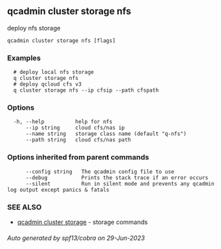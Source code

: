 ## qcadmin cluster storage nfs

deploy nfs storage

```
qcadmin cluster storage nfs [flags]
```

### Examples

```
  # deploy local nfs storage
  q cluster storage nfs
  # deploy qcloud cfs v3
  q cluster storage nfs --ip cfsip --path cfspath
```

### Options

```
  -h, --help          help for nfs
      --ip string     cloud cfs/nas ip
      --name string   storage class name (default "q-nfs")
      --path string   cloud cfs/nas path
```

### Options inherited from parent commands

```
      --config string   The qcadmin config file to use
      --debug           Prints the stack trace if an error occurs
      --silent          Run in silent mode and prevents any qcadmin log output except panics & fatals
```

### SEE ALSO

* [qcadmin cluster storage](qcadmin_cluster_storage.md)	 - storage commands

###### Auto generated by spf13/cobra on 29-Jun-2023
